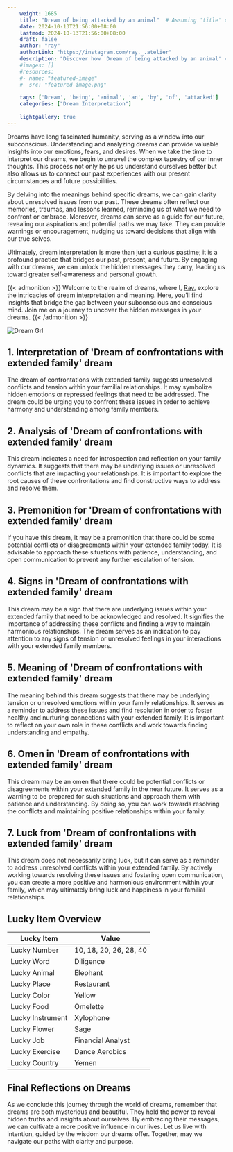 ```yaml
---
    weight: 1685
    title: "Dream of being attacked by an animal"  # Assuming 'title' column exists
    date: 2024-10-13T21:56:00+08:00
    lastmod: 2024-10-13T21:56:00+08:00
    draft: false
    author: "ray"
    authorLink: "https://instagram.com/ray._.atelier"
    description: "Discover how 'Dream of being attacked by an animal' can interpret your future and uncover its significant meanings in your life."
    #images: []
    #resources:
    #- name: "featured-image"
    #  src: "featured-image.png"
    
    tags: ['Dream', 'being', 'animal', 'an', 'by', 'of', 'attacked']
    categories: ["Dream Interpretation"]
    
    lightgallery: true
---
```

    
Dreams have long fascinated humanity, serving as a window into our subconscious. Understanding and analyzing dreams can provide valuable insights into our emotions, fears, and desires. When we take the time to interpret our dreams, we begin to unravel the complex tapestry of our inner thoughts. This process not only helps us understand ourselves better but also allows us to connect our past experiences with our present circumstances and future possibilities.

By delving into the meanings behind specific dreams, we can gain clarity about unresolved issues from our past. These dreams often reflect our memories, traumas, and lessons learned, reminding us of what we need to confront or embrace. Moreover, dreams can serve as a guide for our future, revealing our aspirations and potential paths we may take. They can provide warnings or encouragement, nudging us toward decisions that align with our true selves.

Ultimately, dream interpretation is more than just a curious pastime; it is a profound practice that bridges our past, present, and future. By engaging with our dreams, we can unlock the hidden messages they carry, leading us toward greater self-awareness and personal growth.

{{< admonition >}}
Welcome to the realm of dreams, where I, [Ray](https://instagram.com/ray._.atelier), explore the intricacies of dream interpretation and meaning. Here, you’ll find insights that bridge the gap between your subconscious and conscious mind. Join me on a journey to uncover the hidden messages in your dreams.
{{< /admonition >}}

![Dream Grl](https://cdn.pixabay.com/photo/2017/11/02/03/35/gothic-2910057_1280.jpg "Dream Grl")

## 1. Interpretation of 'Dream of confrontations with extended family' dream
 The dream of confrontations with extended family suggests unresolved conflicts and tension within your familial relationships. It may symbolize hidden emotions or repressed feelings that need to be addressed. The dream could be urging you to confront these issues in order to achieve harmony and understanding among family members.

## 2. Analysis of 'Dream of confrontations with extended family' dream
 This dream indicates a need for introspection and reflection on your family dynamics. It suggests that there may be underlying issues or unresolved conflicts that are impacting your relationships. It is important to explore the root causes of these confrontations and find constructive ways to address and resolve them.

## 3. Premonition for 'Dream of confrontations with extended family' dream
 If you have this dream, it may be a premonition that there could be some potential conflicts or disagreements within your extended family today. It is advisable to approach these situations with patience, understanding, and open communication to prevent any further escalation of tension.

## 4. Signs in 'Dream of confrontations with extended family' dream
 This dream may be a sign that there are underlying issues within your extended family that need to be acknowledged and resolved. It signifies the importance of addressing these conflicts and finding a way to maintain harmonious relationships. The dream serves as an indication to pay attention to any signs of tension or unresolved feelings in your interactions with your extended family members.

## 5. Meaning of 'Dream of confrontations with extended family' dream
 The meaning behind this dream suggests that there may be underlying tension or unresolved emotions within your family relationships. It serves as a reminder to address these issues and find resolution in order to foster healthy and nurturing connections with your extended family. It is important to reflect on your own role in these conflicts and work towards finding understanding and empathy.

## 6. Omen in 'Dream of confrontations with extended family' dream
 This dream may be an omen that there could be potential conflicts or disagreements within your extended family in the near future. It serves as a warning to be prepared for such situations and approach them with patience and understanding. By doing so, you can work towards resolving the conflicts and maintaining positive relationships within your family.

## 7. Luck from 'Dream of confrontations with extended family' dream
 This dream does not necessarily bring luck, but it can serve as a reminder to address unresolved conflicts within your extended family. By actively working towards resolving these issues and fostering open communication, you can create a more positive and harmonious environment within your family, which may ultimately bring luck and happiness in your familial relationships.

## Lucky Item Overview
| Lucky Item          | Value              |
|---------------|--------------------|
| Lucky Number        | 10, 18, 20, 26, 28, 40  |
| Lucky Word          | Diligence |
| Lucky Animal        | Elephant |
| Lucky Place         | Restaurant     |
| Lucky Color         | Yellow     |
| Lucky Food          | Omelette      |
| Lucky Instrument    | Xylophone |
| Lucky Flower        | Sage    |
| Lucky Job           | Financial Analyst       |
| Lucky Exercise      | Dance Aerobics  |
| Lucky Country       | Yemen    |


##  Final Reflections on Dreams

As we conclude this journey through the world of dreams, remember that dreams are both mysterious and beautiful. They hold the power to reveal hidden truths and insights about ourselves. By embracing their messages, we can cultivate a more positive influence in our lives. Let us live with intention, guided by the wisdom our dreams offer. Together, may we navigate our paths with clarity and purpose.
